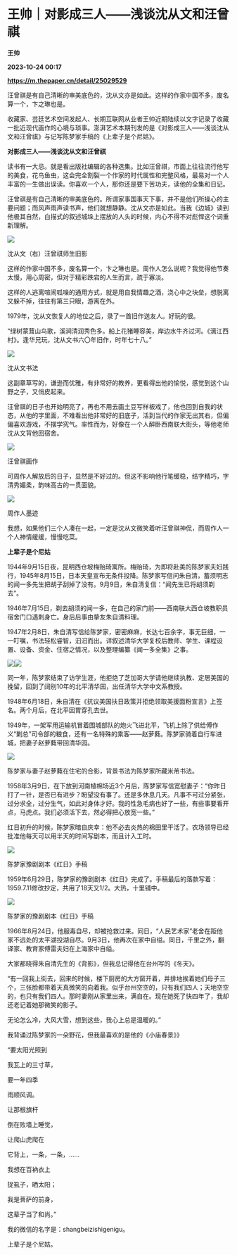 # 王帅｜对影成三人——浅谈沈从文和汪曾祺
**王帅**

**2023-10-24 00:17**

**https://m.thepaper.cn/detail/25029529**

汪曾祺是有自己清晰的审美底色的，沈从文亦是如此。这样的作家中国不多，废名算一个，卞之琳也是。

收藏家、芸廷艺术空间发起人、长期互联网从业者王帅近期陆续以文字记录了收藏一批近现代画作的心境与琐事。澎湃艺术本期刊发的是《对影成三人——浅谈沈从文和汪曾祺》与记写陈梦家手稿的《上辈子是个尼姑》。

**对影成三人——浅谈沈从文和汪曾祺**

读书有一大忌。就是看出版社编辑的各种选集。比如汪曾祺，市面上往往流行他写的美食，花鸟鱼虫，这会完全割裂一个作家的时代属性和完整风格，最易对一个人丰富的一生做出误读。你喜欢一个人，那你还是要下苦功夫，读他的全集和日记。

汪曾祺是有自己清晰的审美底色的。所谓家事国事天下事，并不是他们所操心的主要问题；而风声雨声读书声，他们就想静静。沈从文亦是如此。当我《边城》读到他极其自然，白描式的叙述城垛上摆放的人头的时候，内心不得不对彪悍这个词重新理解。

![](https://imagecloud.thepaper.cn/thepaper/image/275/280/611.jpg)

沈从文（右）汪曾祺师生旧影

这样的作家中国不多，废名算一个，卞之琳也是。周作人怎么说呢？我觉得他节奏太慢，用心周密，但对于精彩跌宕的人生而言，疏于寡淡。

这样的人逃离喧闹呱噪的通用方式，就是用自我情趣之酒，浇心中之块垒，想脱离又躲不掉，往往有第三只眼，游离在外。

1979年，沈从文恢复人的地位之后，录了一首旧作送友人。好玩的很。

“绿树蒙茸山鸟歌，溪涧清润秀色多。船上花猪睡容美，岸边水牛齐过河。《漓江西村》。逢华兄玩，沈从文书六〇年旧作，时年七十八。”

![](https://imagecloud.thepaper.cn/thepaper/image/275/267/446.jpeg)

沈从文书法

这副章草写的，谦逊而优雅，有非常好的教养，更看得出他的愉悦，感觉到这个山野之子，又俏皮起来。

汪曾祺的日子也开始明亮了，再也不用去画土豆写样板戏了，他也回到自我的状态，从他的字里面，不难看出他非常好的旧底子，活到当代的作家无出其右，但偏偏喜欢游戏，不摆学究气。率性而为，好像在一个人醉卧西南联大街头，等他老师沈从文背他回宿舍。

![](https://imagecloud.thepaper.cn/thepaper/image/275/267/452.jpg)

汪曾祺画作

可周作人解放后的日子，显然是不好过的。但这不影响他行笔缓稳，结字精巧，字清秀媚柔，韵味高古的一贯面貌。

![](https://imagecloud.thepaper.cn/thepaper/image/275/267/450.jpeg)

周作人墨迹

我想，如果他们三个人凑在一起，一定是沈从文微笑着听汪曾祺神侃，而周作人一个人神情缓缓，慢慢吃菜。

**上辈子是个尼姑**

1944年9月15日夜，昆明西仓坡梅贻琦寓所。梅贻琦，为即将赴美的陈梦家夫妇践行，1945年8月15日，日本天皇宣布无条件投降。陈梦家写信问朱自清，蓄须明志的闻一多先生把胡子刮掉了没有。9月9日，朱自清复信：“闻先生已将胡须剃去”。

1946年7月15日，剃去胡须的闻一多，在自己的家门前——西南联大西仓坡教职员宿舍门口遇刺身亡。身后后事由挚友朱自清料理。

1947年2月8日，朱自清写信给陈梦家，密密麻麻，长达七百余字，事无巨细，一一叮嘱，书法轻松睿智，汩汩而出。详叙述清华大学复校后教师、学生、课程设置、设备、资金、住宿之情况，以及整理编纂《闻一多全集》之事。

![](https://imagecloud.thepaper.cn/thepaper/image/275/280/166.jpeg)![](https://imagecloud.thepaper.cn/thepaper/image/275/280/253.jpeg)

同一年，陈梦家结束了访学生涯，他拒绝了芝加哥大学请他继续执教、定居美国的挽留，回到了阔别10年的北平清华园，出任清华大学中文系教授。

1948年6月18日，朱自清在《抗议美国扶日政策并拒绝领取美援面粉宣言》上签名。两个月后，在北平因胃穿孔去世。

1949年，一架军用运输机冒着围城部队的炮火飞进北平，飞机上除了供给傅作义“剿总”司令部的粮食，还有一名特殊的乘客——赵萝蕤。陈梦家骑着自行车进城，把妻子赵萝蕤带回清华园。

![](https://imagecloud.thepaper.cn/thepaper/image/275/280/728.jpg)

陈梦家与妻子赵萝蕤在住宅的合影，背景书法为陈梦家所藏米芾书法。

1958年3月9日，在下放到河南植棉场近3个月后，陈梦家写信宽慰妻子：“你昨日打了一针，是否已有进步？盼望没有事了。还是多休息几天。凡事不可过分紧张，过分求全，过分生气，如此对身体才好。我的性急毛病也好了一些，有些事要看开点，马虎点。我们必须活下去，然必得把心放宽一些。”

红日初升的时候，陈梦家暗自庆幸：他不必去炎热的棉田里干活了。农场领导已经批准他每天可以用半天的时间写剧本，而且计入工时。

![](https://imagecloud.thepaper.cn/thepaper/image/275/280/729.jpg)

陈梦家豫剧剧本《红日》手稿

1959年6月29日，陈梦家的豫剧剧本《红日》完成了。手稿最后的落款写着：1959.7.11修改抄定，共用了18天又1/2。大热，十里铺中。

![](https://imagecloud.thepaper.cn/thepaper/image/275/269/515.jpeg)

陈梦家的豫剧剧本《红日》手稿

1966年8月24日，他服毒自尽，却被抢救过来。同日，“人民艺术家”老舍在距他家不远处的太平湖投湖自尽。9月3日，他再次在家中自缢。同日，千里之外，翻译家、教育家傅雷夫妇在上海家中自缢。

大家都晓得朱自清先生的《背影》，但我总记得他在台州写的《冬天》。

“有一回我上街去，回来的时候，楼下厨房的大方窗开着，并排地挨着她们母子三个，三张脸都带着天真微笑的向着我。似乎台州空空的，只有我们四人；天地空空的，也只有我们四人。那时妻刚从家里出来，满自在。现在她死了快四年了，我却还老记着她那微笑的影子。

无论怎么冷，大风大雪，想到这些，我心上总是温暖的。”

我背诵过陈梦家的一朵野花，但我最喜欢的是他的《小庙春景》》

“要太阳光照到

我瓦上的三寸草，

要一年四季

雨顺风调。

让那根旗杆

倒在败墙上睡觉，

让爬山虎爬在

它背上，一条，一条，……

我想在百衲衣上

捉虱子，晒太阳；

我是菩萨的前身，

这辈子当了和尚。”

我的微信的名字是：shangbeizishigenigu。

上辈子是个尼姑。